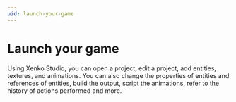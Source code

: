 ```yaml
---
uid: launch-your-game
---
```


# Launch your game

Using Xenko Studio, you can open a project, edit a project, add entities, textures, and animations. You can also change the properties of entities and references of entities, build the output, script the animations, refer to the history of actions performed and more.